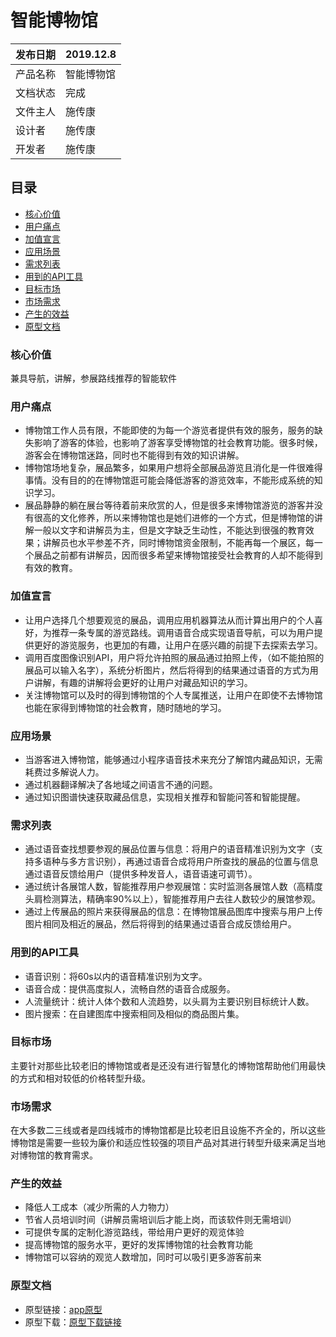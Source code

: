 # 智能博物馆
| 发布日期 | 2019.12.8    |
| -------- | ------------ |
| 产品名称 | 智能博物馆   |
| 文档状态 | 完成         |
| 文件主人 | 施传康       |
| 设计者   | 施传康       |
| 开发者   | 施传康       |

## 目录
- [核心价值](#核心价值)
- [用户痛点](#用户痛点)
- [加值宣言](#加值宣言)
- [应用场景](#应用场景)
- [需求列表](#需求列表)
- [用到的API工具](#用到的API工具)
- [目标市场](#目标市场)
- [市场需求](#市场需求)
- [产生的效益](#产生的效益)
- [原型文档](#原型文档)
### 核心价值
兼具导航，讲解，参展路线推荐的智能软件
### 用户痛点
* 博物馆工作人员有限，不能即使的为每一个游览者提供有效的服务，服务的缺失影响了游客的体验，也影响了游客享受博物馆的社会教育功能。很多时候，游客会在博物馆迷路，同时也不能得到有效的知识讲解。
* 博物馆场地复杂，展品繁多，如果用户想将全部展品游览且消化是一件很难得事情。没有目的的在博物馆逛可能会降低游客的游览效率，不能形成系统的知识学习。
* 展品静静的躺在展台等待着前来欣赏的人，但是很多来博物馆游览的游客并没有很高的文化修养，所以来博物馆也是她们进修的一个方式，但是博物馆的讲解一般以文字和讲解员为主，但是文字缺乏生动性，不能达到很强的教育效果；讲解员也水平参差不齐，同时博物馆资金限制，不能再每一个展区，每一个展品之前都有讲解员，因而很多希望来博物馆接受社会教育的人却不能得到有效的教育。
### 加值宣言
* 让用户选择几个想要观览的展品，调用应用机器算法从而计算出用户的个人喜好，为推荐一条专属的游览路线。调用语音合成实现语音导航，可以为用户提供更好的游览服务，也更加的有趣，让用户在感兴趣的前提下去探索去学习。
* 调用百度图像识别API，用户将允许拍照的展品通过拍照上传，（如不能拍照的展品可以输入名字），系统分析图片，然后将得到的结果通过语音的方式为用户讲解，有趣的讲解将会更好的让用户对藏品知识的学习。
* 关注博物馆可以及时的得到博物馆的个人专属推送，让用户在即使不去博物馆也能在家得到博物馆的社会教育，随时随地的学习。
### 应用场景
* 当游客进入博物馆，能够通过小程序语音技术来充分了解馆内藏品知识，无需耗费过多解说人力。
* 通过机器翻译解决了各地域之间语言不通的问题。
* 通过知识图谱快速获取藏品信息，实现相关推荐和智能问答和智能提醒。
### 需求列表
* 通过语音查找想要参观的展品位置与信息：将用户的语音精准识别为文字（支持多语种与多方言识别），再通过语音合成将用户所查找的展品的位置与信息通过语音反馈给用户（提供多种发音人，语音语速可调节）。
* 通过统计各展馆人数，智能推荐用户参观展馆：实时监测各展馆人数（高精度头肩检测算法，精确率90%以上），智能推荐用户去往人数较少的展馆参观。
* 通过上传展品的照片来获得展品的信息：在博物馆展品图库中搜索与用户上传图片相同及相近的展品，然后将得到的结果通过语音合成反馈给用户。
### 用到的API工具
* 语音识别：将60s以内的语音精准识别为文字。
* 语音合成：提供高度拟人，流畅自然的语音合成服务。
* 人流量统计：统计人体个数和人流趋势，以头肩为主要识别目标统计人数。
* 图片搜索：在自建图库中搜索相同及相似的商品图片集。
### 目标市场
主要针对那些比较老旧的博物馆或者是还没有进行智慧化的博物馆帮助他们用最快的方式和相对较低的价格转型升级。
### 市场需求
在大多数二三线或者是四线城市的博物馆都是比较老旧且设施不齐全的，所以这些博物馆是需要一些较为廉价和适应性较强的项目产品对其进行转型升级来满足当地对博物馆的教育需求。
### 产生的效益
* 降低人工成本（减少所需的人力物力）
* 节省人员培训时间（讲解员需培训后才能上岗，而该软件则无需培训）
* 可提供专属的定制化游览路线，带给用户更好的观览体验
* 提高博物馆的服务水平，更好的发挥博物馆的社会教育功能
* 博物馆可以容纳的观览人数增加，同时可以吸引更多游客前来
### 原型文档
* 原型链接：[app原型](http://nfunm072.gitee.io/museun-app)
* 原型下载：[原型下载链接](https://gitee.com/NFUNM072/museun-app)


